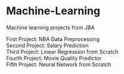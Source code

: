 # Machine-Learning
Machine learning projects from JBA

First Project: NBA Data Preprocessing <br />
Second Project: Salary Prediction <br />
Third Project: Linear Regression from Scratch <br />
Fourth Project: Movie Quality Predictor <br />
Fifth Project: Neural Network from Scratch <br />
